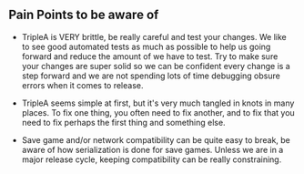 ## Pain Points to be aware of

* TripleA is VERY brittle, be really careful and test your changes. We like to
  see good automated tests as much as possible to help us going forward and
  reduce the amount of we have to test. Try to make sure your changes are super
  solid so we can be confident every change is a step forward and we are not
  spending lots of time debugging obsure errors when it comes to release.

* TripleA seems simple at first, but it's very much tangled in knots in
  many places. To fix one thing, you often need to fix another, and to fix
  that you need to fix perhaps the first thing and something else. 
  
* Save game and/or network compatibility can be quite easy to break,
  be aware of how serialization is done for save games. Unless we are in
  a major release cycle, keeping compatibility can be really constraining.
